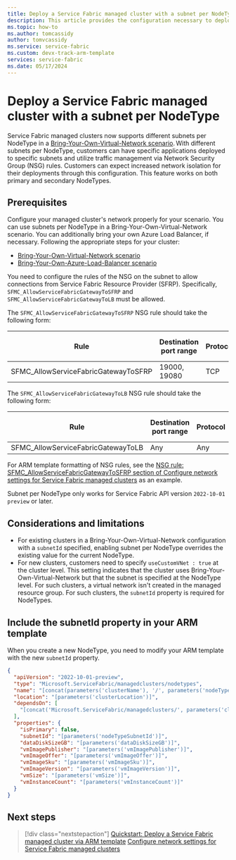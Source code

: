 ```yaml
---
title: Deploy a Service Fabric managed cluster with a subnet per NodeType
description: This article provides the configuration necessary to deploy a Service Fabric managed cluster with different subnets per NodeType.
ms.topic: how-to
ms.author: tomcassidy
author: tomvcassidy
ms.service: service-fabric
ms.custom: devx-track-arm-template
services: service-fabric
ms.date: 05/17/2024
---
```


# Deploy a Service Fabric managed cluster with a subnet per NodeType

Service Fabric managed clusters now supports different subnets per NodeType in a [Bring-Your-Own-Virtual-Network scenario](how-to-managed-cluster-networking.md#bring-your-own-virtual-network). With different subnets per NodeType, customers can have specific applications deployed to specific subnets and utilize traffic management via Network Security Group (NSG) rules. Customers can expect increased network isolation for their deployments through this configuration. This feature works on both primary and secondary NodeTypes.



## Prerequisites

Configure your managed cluster's network properly for your scenario. You can use subnets per NodeType in a Bring-Your-Own-Virtual-Network scenario. You can additionally bring your own Azure Load Balancer, if necessary. Following the appropriate steps for your cluster:
* [Bring-Your-Own-Virtual-Network scenario](how-to-managed-cluster-networking.md#bring-your-own-virtual-network)
* [Bring-Your-Own-Azure-Load-Balancer scenario](how-to-managed-cluster-networking.md#bring-your-own-azure-load-balancer)

You need to configure the rules of the NSG on the subnet to allow connections from Service Fabric Resource Provider (SFRP). Specifically, `SFMC_AllowServiceFabricGatewayToSFRP` and `SFMC_AllowServiceFabricGatewayToLB` must be allowed.

The `SFMC_AllowServiceFabricGatewayToSFRP` NSG rule should take the following form:

| Rule | Destination port range | Protocol | Source address prefix | Destination address prefix | Access |
| - | - | - | - | - | - |
| SFMC_AllowServiceFabricGatewayToSFRP | 19000, 19080 | TCP | ServiceFabric | VirtualNetwork | Allow |

The `SFMC_AllowServiceFabricGatewayToLB` NSG rule should take the following form:

| Rule | Destination port range | Protocol | Source address prefix | Destination address prefix | Access |
| - | - | - | - | - | - |
| SFMC_AllowServiceFabricGatewayToLB | Any | Any | AzureLoadBalancer | VirtualNetwork | Allow |

For ARM template formatting of NSG rules, see the [NSG rule: SFMC_AllowServiceFabricGatewayToSFRP section of Configure network settings for Service Fabric managed clusters](how-to-managed-cluster-networking.md#nsg-rule-sfmc_allowservicefabricgatewaytosfrp) as an example.

Subnet per NodeType only works for Service Fabric API version `2022-10-01 preview` or later.

## Considerations and limitations

* For existing clusters in a Bring-Your-Own-Virtual-Network configuration with a `subnetId` specified, enabling subnet per NodeType overrides the existing value for the current NodeType.
* For new clusters, customers need to specify `useCustomVNet : true` at the cluster level. This setting indicates that the cluster uses Bring-Your-Own-Virtual-Network but that the subnet is specified at the NodeType level. For such clusters, a virtual network isn't created in the managed resource group. For such clusters, the `subnetId` property is required for NodeTypes.

## Include the subnetId property in your ARM template

When you create a new NodeType, you need to modify your ARM template with the new `subnetId` property.

```json
{
  "apiVersion": "2022-10-01-preview",
  "type": "Microsoft.ServiceFabric/managedclusters/nodetypes",
  "name": "[concat(parameters('clusterName'), '/', parameters('nodeTypeName'))]",
  "location": "[parameters('clusterLocation')]",
  "dependsOn": [
    "[concat('Microsoft.ServiceFabric/managedclusters/', parameters('clusterName'))]"
  ],
  "properties": {
    "isPrimary": false,
    "subnetId": "[parameters('nodeTypeSubnetId')]",
    "dataDiskSizeGB": "[parameters('dataDiskSizeGB')]",
    "vmImagePublisher": "[parameters('vmImagePublisher')]",
    "vmImageOffer": "[parameters('vmImageOffer')]",
    "vmImageSku": "[parameters('vmImageSku')]",
    "vmImageVersion": "[parameters('vmImageVersion')]",
    "vmSize": "[parameters('vmSize')]",
    "vmInstanceCount": "[parameters('vmInstanceCount')]"
  }
}
```

## Next steps

> [!div class="nextstepaction"]
> [Quickstart: Deploy a Service Fabric managed cluster via ARM template](quickstart-managed-cluster-template.md)
> [Configure network settings for Service Fabric managed clusters](how-to-managed-cluster-networking.md)
